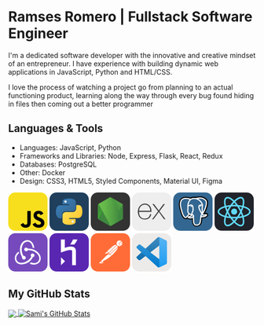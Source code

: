 # Ramses Romero | Fullstack Software Engineer

I'm a dedicated software developer with the innovative and creative mindset of an entrepreneur. I have  experience with building dynamic web applications in JavaScript, Python and HTML/CSS.

I love the process of watching a project go from planning to an actual functioning product, learning along the way through every  bug found hiding in files then coming out a better programmer
 
## Languages & Tools

- Languages: JavaScript, Python
- Frameworks and Libraries: Node, Express, Flask, React, Redux
- Databases: PostgreSQL
- Other:  Docker
- Design: CSS3, HTML5, Styled Components, Material UI, Figma


![JS](https://github.com/harshcut/harshcut/blob/master/static/javascript.svg)   ![Python](https://github.com/harshcut/harshcut/blob/master/static/python.svg)   ![Node](https://github.com/harshcut/harshcut/blob/master/static/nodejs.svg)   ![Express](https://github.com/harshcut/harshcut/blob/master/static/expressjs.svg)   ![POstgreSQL](https://github.com/harshcut/harshcut/blob/master/static/postgresql.svg)   ![React](https://github.com/harshcut/harshcut/blob/master/static/react.svg)   ![Redux](https://github.com/harshcut/harshcut/blob/master/static/redux.svg)   ![Heroku](https://github.com/harshcut/harshcut/blob/master/static/heroku.svg)  ![Postman](https://github.com/harshcut/harshcut/blob/master/static/postman.svg)   ![VSCode](https://github.com/harshcut/harshcut/blob/master/static/vscode.svg)
 

## My GitHub Stats

<a href="https://github.com/RamsesRomeroJr/RamsesRomeroJr">
  <img align="center" src="https://github-readme-stats.vercel.app/api/top-langs/?username=RamsesRomeroJr&hide=jupyter%20notebook,html&title_color=ffffff&text_color=c9cacc&icon_color=2bbc8a&bg_color=1d1f21" />
</a>

<a href="https://github.com/RamsesRomeroJr/RamsesRomeroJr">
  <img align="center" src="https://github-readme-stats.vercel.app/api?username=RamsesRomeroJr&show_icons=true&line_height=27&count_private=true&title_color=ffffff&text_color=c9cacc&icon_color=2bbc8a&bg_color=1d1f21" alt="Sami's GitHub Stats" />
</a>

<!--
**RamsesRomeroJr/RamsesRomeroJr** is a ✨ _special_ ✨ repository because its `README.md` (this file) appears on your GitHub profile.

